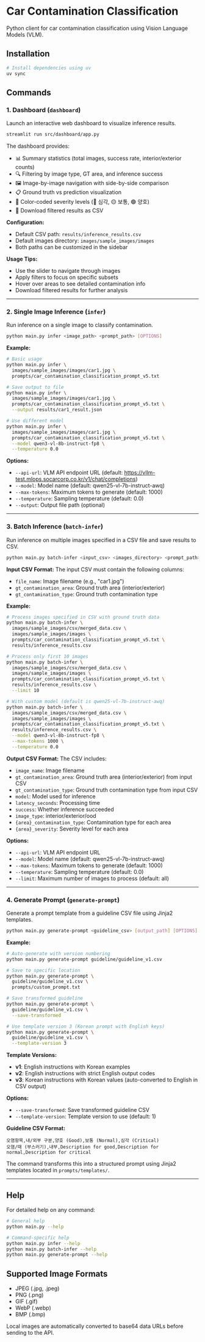# Car Contamination Classification

Python client for car contamination classification using Vision Language Models (VLM).

## Installation

```bash
# Install dependencies using uv
uv sync
```

## Commands

### 1. Dashboard (`dashboard`)

Launch an interactive web dashboard to visualize inference results.

```bash
streamlit run src/dashboard/app.py
```

The dashboard provides:
- 📊 Summary statistics (total images, success rate, interior/exterior counts)
- 🔍 Filtering by image type, GT area, and inference success
- 🖼️ Image-by-image navigation with side-by-side comparison
- 📋 Ground truth vs prediction visualization
- 🎨 Color-coded severity levels (🔴 심각, 🟡 보통, 🟢 양호)
- 💾 Download filtered results as CSV

**Configuration:**
- Default CSV path: `results/inference_results.csv`
- Default images directory: `images/sample_images/images`
- Both paths can be customized in the sidebar

**Usage Tips:**
- Use the slider to navigate through images
- Apply filters to focus on specific subsets
- Hover over areas to see detailed contamination info
- Download filtered results for further analysis

---

### 2. Single Image Inference (`infer`)

Run inference on a single image to classify contamination.

```bash
python main.py infer <image_path> <prompt_path> [OPTIONS]
```

**Example:**
```bash
# Basic usage
python main.py infer \
  images/sample_images/images/car1.jpg \
  prompts/car_contamination_classification_prompt_v5.txt

# Save output to file
python main.py infer \
  images/sample_images/images/car1.jpg \
  prompts/car_contamination_classification_prompt_v5.txt \
  --output results/car1_result.json

# Use different model
python main.py infer \
  images/sample_images/images/car1.jpg \
  prompts/car_contamination_classification_prompt_v5.txt \
  --model qwen3-vl-8b-instruct-fp8 \
  --temperature 0.0
```

**Options:**
- `--api-url`: VLM API endpoint URL (default: https://vllm-test.mlops.socarcorp.co.kr/v1/chat/completions)
- `--model`: Model name (default: qwen25-vl-7b-instruct-awq)
- `--max-tokens`: Maximum tokens to generate (default: 1000)
- `--temperature`: Sampling temperature (default: 0.0)
- `--output`: Output file path (optional)

---

### 3. Batch Inference (`batch-infer`)

Run inference on multiple images specified in a CSV file and save results to CSV.

```bash
python main.py batch-infer <input_csv> <images_directory> <prompt_path> <output_csv> [OPTIONS]
```

**Input CSV Format:**
The input CSV must contain the following columns:
- `file_name`: Image filename (e.g., "car1.jpg")
- `gt_contamination_area`: Ground truth area (interior/exterior)
- `gt_contamination_type`: Ground truth contamination type

**Example:**
```bash
# Process images specified in CSV with ground truth data
python main.py batch-infer \
  images/sample_images/csv/merged_data.csv \
  images/sample_images/images \
  prompts/car_contamination_classification_prompt_v5.txt \
  results/inference_results.csv

# Process only first 10 images
python main.py batch-infer \
  images/sample_images/csv/merged_data.csv \
  images/sample_images/images \
  prompts/car_contamination_classification_prompt_v5.txt \
  results/inference_results.csv \
  --limit 10

# With custom model (default is qwen25-vl-7b-instruct-awq)
python main.py batch-infer \
  images/sample_images/csv/merged_data.csv \
  images/sample_images/images \
  prompts/car_contamination_classification_prompt_v5.txt \
  results/inference_results.csv \
  --model qwen3-vl-8b-instruct-fp8 \
  --max-tokens 1000 \
  --temperature 0.0
```

**Output CSV Format:**
The CSV includes:
- `image_name`: Image filename
- `gt_contamination_area`: Ground truth area (interior/exterior) from input CSV
- `gt_contamination_type`: Ground truth contamination type from input CSV
- `model`: Model used for inference
- `latency_seconds`: Processing time
- `success`: Whether inference succeeded
- `image_type`: interior/exterior/ood
- `{area}_contamination_type`: Contamination type for each area
- `{area}_severity`: Severity level for each area

**Options:**
- `--api-url`: VLM API endpoint URL
- `--model`: Model name (default: qwen25-vl-7b-instruct-awq)
- `--max-tokens`: Maximum tokens to generate (default: 1000)
- `--temperature`: Sampling temperature (default: 0.0)
- `--limit`: Maximum number of images to process (default: all)

---

### 4. Generate Prompt (`generate-prompt`)

Generate a prompt template from a guideline CSV file using Jinja2 templates.

```bash
python main.py generate-prompt <guideline_csv> [output_path] [OPTIONS]
```

**Example:**
```bash
# Auto-generate with version numbering
python main.py generate-prompt guideline/guideline_v1.csv

# Save to specific location
python main.py generate-prompt \
  guideline/guideline_v1.csv \
  prompts/custom_prompt.txt

# Save transformed guideline
python main.py generate-prompt \
  guideline/guideline_v1.csv \
  --save-transformed

# Use template version 3 (Korean prompt with English keys)
python main.py generate-prompt \
  guideline/guideline_v1.csv \
  --template-version 3
```

**Template Versions:**
- **v1**: English instructions with Korean examples
- **v2**: English instructions with strict English output codes
- **v3**: Korean instructions with Korean values (auto-converted to English in CSV output)

**Options:**
- `--save-transformed`: Save transformed guideline CSV
- `--template-version`: Template version to use (default: 1)

**Guideline CSV Format:**
```csv
오염항목,내/외부 구분,양호 (Good),보통 (Normal),심각 (Critical)
오염/때 (부스러기),내부,Description for good,Description for normal,Description for critical
```

The command transforms this into a structured prompt using Jinja2 templates located in `prompts/templates/`.

---

## Help

For detailed help on any command:

```bash
# General help
python main.py --help

# Command-specific help
python main.py infer --help
python main.py batch-infer --help
python main.py generate-prompt --help
```

## Supported Image Formats

- JPEG (.jpg, .jpeg)
- PNG (.png)
- GIF (.gif)
- WebP (.webp)
- BMP (.bmp)

Local images are automatically converted to base64 data URLs before sending to the API.
